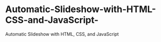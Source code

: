 # Automatic-Slideshow-with-HTML-CSS-and-JavaScript-
Automatic Slideshow with HTML, CSS, and JavaScript 
